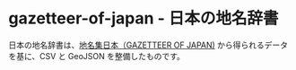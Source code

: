 # gazetteer-of-japan - 日本の地名辞書

日本の地名辞書は、[地名集日本（GAZETTEER OF JAPAN)](https://www.gsi.go.jp/kihonjohochousa/gazetteer.html) から得られるデータを基に、CSV と GeoJSON を整備したものです。
